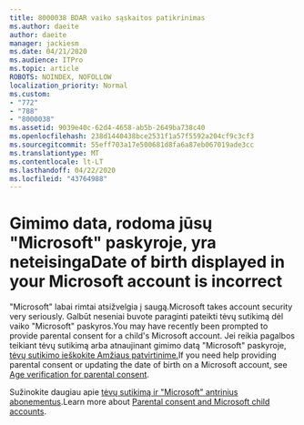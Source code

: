 ```yaml
---
title: 8000038 BDAR vaiko sąskaitos patikrinimas
ms.author: daeite
author: daeite
manager: jackiesm
ms.date: 04/21/2020
ms.audience: ITPro
ms.topic: article
ROBOTS: NOINDEX, NOFOLLOW
localization_priority: Normal
ms.custom:
- "772"
- "788"
- "8000038"
ms.assetid: 9039e40c-62d4-4658-ab5b-2649ba738c40
ms.openlocfilehash: 238d1440438bce2531f1a57f5592a204cf9c3cf3
ms.sourcegitcommit: 55eff703a17e500681d8fa6a87eb067019ade3cc
ms.translationtype: MT
ms.contentlocale: lt-LT
ms.lasthandoff: 04/22/2020
ms.locfileid: "43764988"
---
```

# <a name="date-of-birth-displayed-in-your-microsoft-account-is-incorrect"></a><span data-ttu-id="94eb8-102">Gimimo data, rodoma jūsų "Microsoft" paskyroje, yra neteisinga</span><span class="sxs-lookup"><span data-stu-id="94eb8-102">Date of birth displayed in your Microsoft account is incorrect</span></span>

<span data-ttu-id="94eb8-103">"Microsoft" labai rimtai atsižvelgia į saugą.</span><span class="sxs-lookup"><span data-stu-id="94eb8-103">Microsoft takes account security very seriously.</span></span> <span data-ttu-id="94eb8-104">Galbūt neseniai buvote paraginti pateikti tėvų sutikimą dėl vaiko "Microsoft" paskyros.</span><span class="sxs-lookup"><span data-stu-id="94eb8-104">You may have recently been prompted to provide parental consent for a child's Microsoft account.</span></span> <span data-ttu-id="94eb8-105">Jei reikia pagalbos teikiant tėvų sutikimą arba atnaujinant gimimo datą "Microsoft" paskyroje, [tėvų sutikimo ieškokite Amžiaus patvirtinime.](https://go.microsoft.com/fwlink/p/?linkid=874364)</span><span class="sxs-lookup"><span data-stu-id="94eb8-105">If you need help providing parental consent or updating the date of birth on a Microsoft account, see [Age verification for parental consent](https://go.microsoft.com/fwlink/p/?linkid=874364).</span></span>
  
<span data-ttu-id="94eb8-106">Sužinokite daugiau apie [tėvų sutikimą ir "Microsoft" antrinius abonementus](https://go.microsoft.com/fwlink/p/?linkid=874365).</span><span class="sxs-lookup"><span data-stu-id="94eb8-106">Learn more about [Parental consent and Microsoft child accounts](https://go.microsoft.com/fwlink/p/?linkid=874365).</span></span>
  